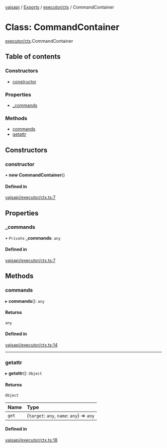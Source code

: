 [yajsapi](../README.md) / [Exports](../modules.md) / [executor/ctx](../modules/executor_ctx.md) / CommandContainer

# Class: CommandContainer

[executor/ctx](../modules/executor_ctx.md).CommandContainer

## Table of contents

### Constructors

- [constructor](executor_ctx.commandcontainer.md#constructor)

### Properties

- [\_commands](executor_ctx.commandcontainer.md#_commands)

### Methods

- [commands](executor_ctx.commandcontainer.md#commands)
- [getattr](executor_ctx.commandcontainer.md#getattr)

## Constructors

### constructor

• **new CommandContainer**()

#### Defined in

[yajsapi/executor/ctx.ts:7](https://github.com/golemfactory/yajsapi/blob/8f42a91/yajsapi/executor/ctx.ts#L7)

## Properties

### \_commands

• `Private` **\_commands**: `any`

#### Defined in

[yajsapi/executor/ctx.ts:7](https://github.com/golemfactory/yajsapi/blob/8f42a91/yajsapi/executor/ctx.ts#L7)

## Methods

### commands

▸ **commands**(): `any`

#### Returns

`any`

#### Defined in

[yajsapi/executor/ctx.ts:14](https://github.com/golemfactory/yajsapi/blob/8f42a91/yajsapi/executor/ctx.ts#L14)

___

### getattr

▸ **getattr**(): `Object`

#### Returns

`Object`

| Name | Type |
| :------ | :------ |
| `get` | (`target`: `any`, `name`: `any`) => `any` |

#### Defined in

[yajsapi/executor/ctx.ts:18](https://github.com/golemfactory/yajsapi/blob/8f42a91/yajsapi/executor/ctx.ts#L18)
